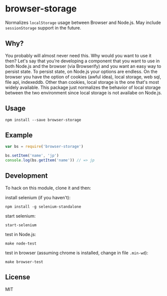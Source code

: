 browser-storage
=============

Normalizes `localStorage` usage between Browser and Node.js. May include `sessionStorage` support in the future.


Why?
----

You probably will almost never need this. Why would you want to use it then? Let's say that you're developing a component that you want to use in both Node.js and the browser (via Browserify) and you want an easy way to persist state. To persist state, on Node.js your options are endless. On the browser you have the option of cookies (awful idea), local storage, web sql, file api, indexeddb. Other than cookies, local storage is the one that's most widely available. This package just normalizes the behavior of local storage between the two environment since local storage is not availabe on Node.js.


Usage
-----

    npm install --save browser-storage


Example
-------

```js
var bs = require('browser-storage')

bs.setItem('name', 'jp')
console.log(bs.getItem('name')) // => jp
```

Development
-----------

To hack on this module, clone it and then:

install selenium (if you haven't):

    npm install -g selenium-standalone

start selenium:

    start-selenium

test in Node.js:

    make node-test

test in browser (assuming chrome is installed, change in file `.min-wd`):

    make browser-test

License
-------

MIT

